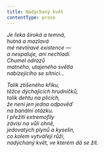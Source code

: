 ```yaml
---
title: Nadýchaný květ
contentType: prose
---
```


_Je řeka široká a temná,  
hutná a mazlavá  
mé nevtíravé existence —  
a nespaluje, ani nechladí.  
Chumel odrazů  
matného, utajeného světla  
nabízejícího se sítnici…_

_Tolik ztišeného křiku,  
těžce dýchajících hrudníčků,  
tolik dehtu na plicích,  
že není jen jedna odpověď  
na banální otázku.  
I přežití extremofily  
závisí na vůli ohně,  
jedovatých plynů a kyselin,  
co kolem vytvářejí růži,  
nadýchaný květ, ve kterém dá se žít._
